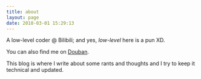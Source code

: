 ```yaml
---
title: about
layout: page
date: 2018-03-01 15:29:13
---
```


A low-level coder @ Bilibili; and yes, *low-level* here is a pun XD.

You can also find me on [Douban](https://www.douban.com/people/kingsamchen/).

This blog is where I write about some rants and thoughts and I try to keep it technical and updated.
